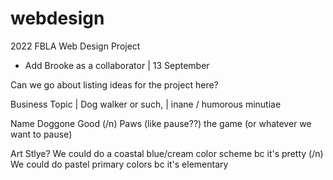 # webdesign
2022 FBLA Web Design Project
- Add Brooke as a collaborator | 13 September

Can we go about listing ideas for the project here?

Business Topic | Dog walker or such, | inane / humorous minutiae

Name
Doggone Good (/n)
Paws (like pause??) the game (or whatever we want to pause)

Art Stlye?
We could do a coastal blue/cream color scheme bc it's pretty (/n)
We could do pastel primary colors bc it's elementary 
